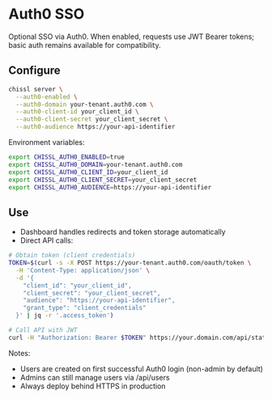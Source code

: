 # Auth0 SSO

Optional SSO via Auth0. When enabled, requests use JWT Bearer tokens; basic auth remains available for compatibility.

## Configure
```bash
chissl server \
  --auth0-enabled \
  --auth0-domain your-tenant.auth0.com \
  --auth0-client-id your_client_id \
  --auth0-client-secret your_client_secret \
  --auth0-audience https://your-api-identifier
```

Environment variables:
```bash
export CHISSL_AUTH0_ENABLED=true
export CHISSL_AUTH0_DOMAIN=your-tenant.auth0.com
export CHISSL_AUTH0_CLIENT_ID=your_client_id
export CHISSL_AUTH0_CLIENT_SECRET=your_client_secret
export CHISSL_AUTH0_AUDIENCE=https://your-api-identifier
```

## Use
- Dashboard handles redirects and token storage automatically
- Direct API calls:
```bash
# Obtain token (client credentials)
TOKEN=$(curl -s -X POST https://your-tenant.auth0.com/oauth/token \
  -H 'Content-Type: application/json' \
  -d '{
    "client_id": "your_client_id",
    "client_secret": "your_client_secret",
    "audience": "https://your-api-identifier",
    "grant_type": "client_credentials"
  }' | jq -r '.access_token')

# Call API with JWT
curl -H "Authorization: Bearer $TOKEN" https://your.domain.com/api/stats
```

Notes:
- Users are created on first successful Auth0 login (non-admin by default)
- Admins can still manage users via /api/users
- Always deploy behind HTTPS in production
